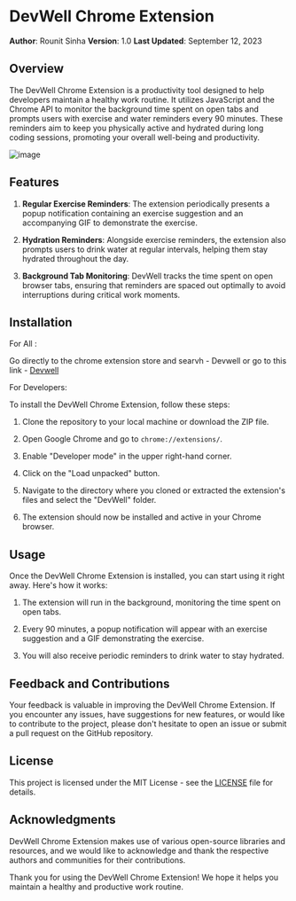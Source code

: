 
# DevWell Chrome Extension

**Author**: Rounit Sinha
**Version**: 1.0
**Last Updated**: September 12, 2023

## Overview

The DevWell Chrome Extension is a productivity tool designed to help developers maintain a healthy work routine. It utilizes JavaScript and the Chrome API to monitor the background time spent on open tabs and prompts users with exercise and water reminders every 90 minutes. These reminders aim to keep you physically active and hydrated during long coding sessions, promoting your overall well-being and productivity.

![image](https://github.com/rounit08/devwell/assets/71965521/53149e20-4387-4dba-82e8-aadfce5d03c2)

## Features

1. **Regular Exercise Reminders**: The extension periodically presents a popup notification containing an exercise suggestion and an accompanying GIF to demonstrate the exercise.

2. **Hydration Reminders**: Alongside exercise reminders, the extension also prompts users to drink water at regular intervals, helping them stay hydrated throughout the day.

3. **Background Tab Monitoring**: DevWell tracks the time spent on open browser tabs, ensuring that reminders are spaced out optimally to avoid interruptions during critical work moments.

   


## Installation

For All :

Go directly to the chrome extension store and searvh - Devwell or go to this link - <a href="https://chrome.google.com/webstore/detail/devwell/olfgelkmhpkkkoejdmjllmkfdfhbcpec/related?utm_source=google&utm_medium=cpc&utm_campaign=20282050520&utm_content=151103784475&utm_term=chrome%20extensions&gclid=CjwKCAjw5MOlBhBTEiwAAJ8e1k6zrZUUJvMhEAaF7oxnZYH">Devwell</a>

For Developers:

To install the DevWell Chrome Extension, follow these steps:

1. Clone the repository to your local machine or download the ZIP file.

2. Open Google Chrome and go to `chrome://extensions/`.

3. Enable "Developer mode" in the upper right-hand corner.

4. Click on the "Load unpacked" button.

5. Navigate to the directory where you cloned or extracted the extension's files and select the "DevWell" folder.

6. The extension should now be installed and active in your Chrome browser.

## Usage

Once the DevWell Chrome Extension is installed, you can start using it right away. Here's how it works:

1. The extension will run in the background, monitoring the time spent on open tabs.

2. Every 90 minutes, a popup notification will appear with an exercise suggestion and a GIF demonstrating the exercise.

3. You will also receive periodic reminders to drink water to stay hydrated.


## Feedback and Contributions

Your feedback is valuable in improving the DevWell Chrome Extension. If you encounter any issues, have suggestions for new features, or would like to contribute to the project, please don't hesitate to open an issue or submit a pull request on the GitHub repository.

## License

This project is licensed under the MIT License - see the [LICENSE](LICENSE) file for details.

## Acknowledgments

DevWell Chrome Extension makes use of various open-source libraries and resources, and we would like to acknowledge and thank the respective authors and communities for their contributions.

Thank you for using the DevWell Chrome Extension! We hope it helps you maintain a healthy and productive work routine.
